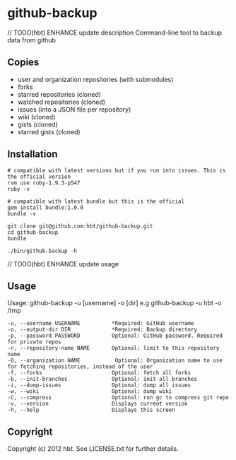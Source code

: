 # github-backup

// TODO(hbt) ENHANCE update description
Command-line tool to backup data from github


## Copies 

* user and organization repositories (with submodules)
* forks
* starred repositories (cloned)
* watched  repositories (cloned)
* issues (into a JSON file per repository)
* wiki (cloned)
* gists (cloned)
* starred gists (cloned)


## Installation

```
# compatible with latest versions but if you run into issues. This is the official version
rvm use ruby-1.9.3-p547
ruby -v

# compatible with latest bundle but this is the official 
gem install bundle:1.0.0
bundle -v 

git clone git@github.com:hbt/github-backup.git
cd github-backup
bundle

./bin/github-backup -h

```


// TODO(hbt) ENHANCE update usage
## Usage

Usage: github-backup -u [username] -o [dir]
e.g
github-backup -u hbt -o /tmp

    -u, --username USERNAME          *Required: GitHub username
    -o, --output-dir DIR             *Required: Backup directory
    -p, --password PASSWORD          Optional: GitHub password. Required for private repos
    -r, --repository-name NAME       Optional: limit to this repository name
    -O, --organization NAME	          Optional: Organization name to use for fetching repositories, instead of the user
    -f, --forks                      Optional: fetch all forks
    -b, --init-branches              Optional: init all branches
    -i, --dump-issues                Optional: dump all issues
    -w, --wiki                       Optional: dump wiki
    -C, --compress                   Optional: run gc to compress git repo
    -v, --version                    Displays current version
    -h, --help                       Displays this screen


## Copyright

Copyright (c) 2012 hbt. See LICENSE.txt for
further details.

